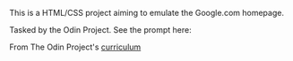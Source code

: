 This is a HTML/CSS project aiming to emulate the Google.com homepage.

Tasked by the Odin Project. See the prompt here:

From The Odin Project's [curriculum](http://www.theodinproject.com/courses/web-development-101/lessons/html-css)

